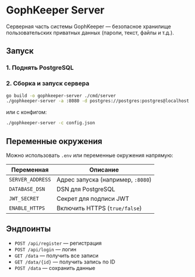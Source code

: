# GophKeeper Server

Серверная часть системы GophKeeper — безопасное хранилище пользовательских приватных данных (пароли, текст, файлы и т.д.).

## Запуск

### 1. Поднять PostgreSQL

### 2. Сборка и запуск сервера

```bash
go build -o gophkeeper-server ./cmd/server
./gophkeeper-server -a :8080 -d postgres://postgres:postgres@localhost:5432/gophkeeper?sslmode=disable -j your_secret_key
```

или с конфигом:

```bash
./gophkeeper-server -c config.json
```

## Переменные окружения

Можно использовать `.env` или переменные окружения напрямую:

| Переменная       | Описание                          |
| ---------------- | --------------------------------- |
| `SERVER_ADDRESS` | Адрес запуска (например, `:8080`) |
| `DATABASE_DSN`   | DSN для PostgreSQL                |
| `JWT_SECRET`     | Секрет для подписи JWT            |
| `ENABLE_HTTPS`   | Включить HTTPS (`true/false`)     |

## Эндпоинты

* `POST /api/register` — регистрация
* `POST /api/login` — логин
* `GET /data` — получить все записи
* `GET /data/{id}` — получить запись по ID
* `POST /data` — сохранить данные
